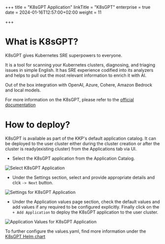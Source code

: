 +++
title = "K8sGPT Application"
linkTitle = "K8sGPT"
enterprise = true
date = 2024-01-16T12:57:00+02:00
weight = 11

+++

# What is K8sGPT?
K8sGPT gives Kubernetes SRE superpowers to everyone. 

It is a tool for scanning your Kubernetes clusters, diagnosing, and triaging issues in simple English. It has SRE experience codified into its analyzers and helps to pull out the most relevant information to enrich it with AI.

Out of the box integration with OpenAI, Azure, Cohere, Amazon Bedrock and local models.

For more information on the K8sGPT, please refer to the [official documentation](https://docs.k8sgpt.ai/)

# How to deploy?

K8sGPT is available as part of the KKP's default application catalog. 
It can be deployed to the user cluster either during the cluster creation or after the cluster is ready(existing cluster) from the Applications tab via UI.

* Select the K8sGPT application from the Application Catalog.

![Select K8sGPT Application](/img/kubermatic/common/applications/default-apps-catalog/01-select-application-k8sgpt-app.png)

* Under the Settings section, select and provide appropriate details and clck `-> Next` button.

![Settings for K8sGPT Application](/img/kubermatic/common/applications/default-apps-catalog/02-settings-k8sgpt-app.png)

* Under the Application values page section, check the default values and add values if any required to be configured explicitly. Finally click on the `+ Add Application` to deploy the K8sGPT application to the user cluster.

![Application Values for K8sGPT Application](/img/kubermatic/common/applications/default-apps-catalog/03-applicationvalues-k8sgpt-app.png)

To further configure the values.yaml, find more information under the [K8sGPT Helm chart](https://github.com/k8sgpt-ai/k8sgpt/tree/main/charts/k8sgpt)
